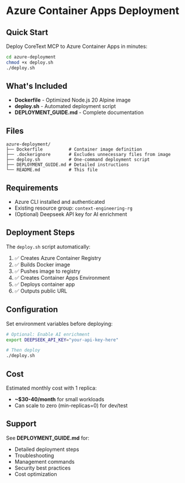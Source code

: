 # Azure Container Apps Deployment

## Quick Start

Deploy CoreText MCP to Azure Container Apps in minutes:

```bash
cd azure-deployment
chmod +x deploy.sh
./deploy.sh
```

## What's Included

- **Dockerfile** - Optimized Node.js 20 Alpine image
- **deploy.sh** - Automated deployment script
- **DEPLOYMENT_GUIDE.md** - Complete documentation

## Files

```
azure-deployment/
├── Dockerfile          # Container image definition
├── .dockerignore       # Excludes unnecessary files from image
├── deploy.sh           # One-command deployment script
├── DEPLOYMENT_GUIDE.md # Detailed instructions
└── README.md           # This file
```

## Requirements

- Azure CLI installed and authenticated
- Existing resource group: `context-engineering-rg`
- (Optional) Deepseek API key for AI enrichment

## Deployment Steps

The `deploy.sh` script automatically:

1. ✅ Creates Azure Container Registry
2. ✅ Builds Docker image
3. ✅ Pushes image to registry
4. ✅ Creates Container Apps Environment
5. ✅ Deploys container app
6. ✅ Outputs public URL

## Configuration

Set environment variables before deploying:

```bash
# Optional: Enable AI enrichment
export DEEPSEEK_API_KEY="your-api-key-here"

# Then deploy
./deploy.sh
```

## Cost

Estimated monthly cost with 1 replica:
- **~$30-40/month** for small workloads
- Can scale to zero (min-replicas=0) for dev/test

## Support

See **DEPLOYMENT_GUIDE.md** for:
- Detailed deployment steps
- Troubleshooting
- Management commands
- Security best practices
- Cost optimization
